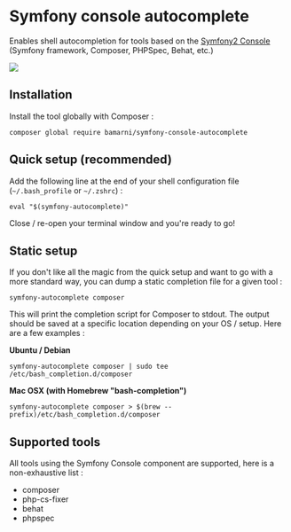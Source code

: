 # Symfony console autocomplete

Enables shell autocompletion for tools based on the
[Symfony2 Console](http://symfony.com/doc/master/components/console/introduction.html) 
(Symfony framework, Composer, PHPSpec, Behat, etc.)

<img src="https://cloud.githubusercontent.com/assets/1205386/12221229/ecbda408-b791-11e5-8b2f-524763250a53.png" />

## Installation

Install the tool globally with Composer :

    composer global require bamarni/symfony-console-autocomplete

## Quick setup (recommended)

Add the following line at the end of your shell configuration file (`~/.bash_profile` or `~/.zshrc`) :

```
eval "$(symfony-autocomplete)"
```

Close / re-open your terminal window and you're ready to go!

## Static setup

If you don't like all the magic from the quick setup and want to go with a more standard way,
you can dump a static completion file for a given tool :

    symfony-autocomplete composer

This will print the completion script for Composer to stdout. The output should be saved
at a specific location depending on your OS / setup. Here are a few examples :

**Ubuntu / Debian**

    symfony-autocomplete composer | sudo tee /etc/bash_completion.d/composer

**Mac OSX (with Homebrew "bash-completion")**

    symfony-autocomplete composer > $(brew --prefix)/etc/bash_completion.d/composer

## Supported tools

All tools using the Symfony Console component are supported,
here is a non-exhaustive list :

* composer
* php-cs-fixer
* behat
* phpspec
